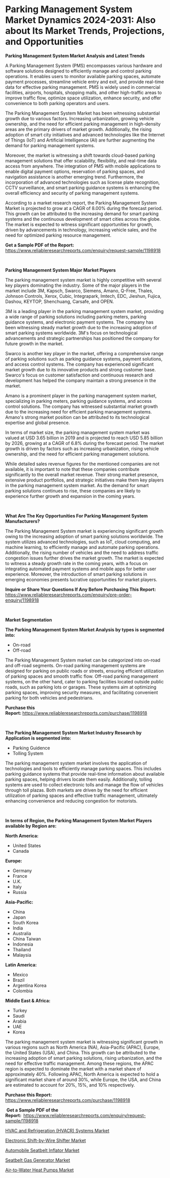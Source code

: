 <p><h1>Parking Management System Market Dynamics 2024-2031: Also about Its Market Trends, Projections, and Opportunities</h1></p><p><strong>Parking Management System Market Analysis and Latest Trends</strong></p>
<p><p>A Parking Management System (PMS) encompasses various hardware and software solutions designed to efficiently manage and control parking operations. It enables users to monitor available parking spaces, automate payment processes, streamline vehicle entry and exit, and provide real-time data for effective parking management. PMS is widely used in commercial facilities, airports, hospitals, shopping malls, and other high-traffic areas to improve traffic flow, optimize space utilization, enhance security, and offer convenience to both parking operators and users.</p><p>The Parking Management System Market has been witnessing substantial growth due to various factors. Increasing urbanization, growing vehicle ownership, and the need for efficient parking management in high-density areas are the primary drivers of market growth. Additionally, the rising adoption of smart city initiatives and advanced technologies like the Internet of Things (IoT) and Artificial Intelligence (AI) are further augmenting the demand for parking management systems.</p><p>Moreover, the market is witnessing a shift towards cloud-based parking management solutions that offer scalability, flexibility, and real-time data access from anywhere. The integration of PMS with mobile applications to enable digital payment options, reservation of parking spaces, and navigation assistance is another emerging trend. Furthermore, the incorporation of advanced technologies such as license plate recognition, CCTV surveillance, and smart parking guidance systems is enhancing the overall efficiency and security of parking management systems.</p><p>According to a market research report, the Parking Management System Market is projected to grow at a CAGR of 8.00% during the forecast period. This growth can be attributed to the increasing demand for smart parking systems and the continuous development of smart cities across the globe. The market is expected to witness significant opportunities for growth, driven by advancements in technology, increasing vehicle sales, and the need for optimized parking resource management.</p></p>
<p><strong>Get a Sample PDF of the Report:&nbsp;</strong> <a href="https://www.reliableresearchreports.com/enquiry/request-sample/1198918">https://www.reliableresearchreports.com/enquiry/request-sample/1198918</a></p>
<p>&nbsp;</p>
<p><strong>Parking Management System Major Market Players</strong></p>
<p><p>The parking management system market is highly competitive with several key players dominating the industry. Some of the major players in the market include 3M, Kapsch, Swarco, Siemens, Amano, Q-Free, Thales, Johnson Controls, Xerox, Cubic, Integrapark, Imtech, EDC, Jieshun, Fujica, Dashou, KEYTOP, Shenchuang, Carsafe, and OPEN.</p><p>3M is a leading player in the parking management system market, providing a wide range of parking solutions including parking meters, parking guidance systems, and electronic payment systems. The company has been witnessing steady market growth due to the increasing adoption of smart parking systems worldwide. 3M's focus on technological advancements and strategic partnerships has positioned the company for future growth in the market.</p><p>Swarco is another key player in the market, offering a comprehensive range of parking solutions such as parking guidance systems, payment solutions, and access control systems. The company has experienced significant market growth due to its innovative products and strong customer base. Swarco's focus on customer satisfaction and continuous research and development has helped the company maintain a strong presence in the market.</p><p>Amano is a prominent player in the parking management system market, specializing in parking meters, parking guidance systems, and access control solutions. The company has witnessed substantial market growth due to the increasing need for efficient parking management systems. Amano's strong market position can be attributed to its technological expertise and global presence.</p><p>In terms of market size, the parking management system market was valued at USD 3.65 billion in 2019 and is projected to reach USD 5.85 billion by 2026, growing at a CAGR of 6.8% during the forecast period. The market growth is driven by factors such as increasing urbanization, rising vehicle ownership, and the need for efficient parking management solutions.</p><p>While detailed sales revenue figures for the mentioned companies are not available, it is important to note that these companies contribute significantly to the overall market revenue. Their strong market presence, extensive product portfolios, and strategic initiatives make them key players in the parking management system market. As the demand for smart parking solutions continues to rise, these companies are likely to experience further growth and expansion in the coming years.</p></p>
<p>&nbsp;</p>
<p><strong>What Are The Key Opportunities For Parking Management System Manufacturers?</strong></p>
<p><p>The Parking Management System market is experiencing significant growth owing to the increasing adoption of smart parking solutions worldwide. The system utilizes advanced technologies, such as IoT, cloud computing, and machine learning, to efficiently manage and automate parking operations. Additionally, the rising number of vehicles and the need to address traffic congestion issues further drives the market growth. The market is expected to witness a steady growth rate in the coming years, with a focus on integrating automated payment systems and mobile apps for better user experience. Moreover, the introduction of smart parking solutions in emerging economies presents lucrative opportunities for market players.</p></p>
<p><strong>Inquire or Share Your Questions If Any Before Purchasing This Report:</strong> <a href="https://www.reliableresearchreports.com/enquiry/pre-order-enquiry/1198918">https://www.reliableresearchreports.com/enquiry/pre-order-enquiry/1198918</a></p>
<p>&nbsp;</p>
<p><strong>Market Segmentation</strong></p>
<p><strong>The Parking Management System Market Analysis by types is segmented into:</strong></p>
<p><ul><li>On-road</li><li>Off-road</li></ul></p>
<p><p>The Parking Management System market can be categorized into on-road and off-road segments. On-road parking management systems are designed for parking on public roads or streets, ensuring efficient utilization of parking spaces and smooth traffic flow. Off-road parking management systems, on the other hand, cater to parking facilities located outside public roads, such as parking lots or garages. These systems aim at optimizing parking spaces, improving security measures, and facilitating convenient parking for both vehicles and pedestrians.</p></p>
<p><strong>Purchase this Report:&nbsp;</strong><a href="https://www.reliableresearchreports.com/purchase/1198918">https://www.reliableresearchreports.com/purchase/1198918</a></p>
<p>&nbsp;</p>
<p><strong>The Parking Management System Market Industry Research by Application is segmented into:</strong></p>
<p><ul><li>Parking Guidence</li><li>Tolling System</li></ul></p>
<p><p>The parking management system market involves the application of technologies and tools to efficiently manage parking spaces. This includes parking guidance systems that provide real-time information about available parking spaces, helping drivers locate them easily. Additionally, tolling systems are used to collect electronic tolls and manage the flow of vehicles through toll plazas. Both markets are driven by the need for efficient utilization of parking spaces and effective traffic management, ultimately enhancing convenience and reducing congestion for motorists.</p></p>
<p>&nbsp;</p>
<p><strong>In terms of Region, the Parking Management System Market Players available by Region are:</strong></p>
<p>
    <p> <strong> North America: </strong>
        <ul>
            <li>United States</li>
            <li>Canada</li>
        </ul>
        </p> 
    <p> <strong> Europe: </strong>
        <ul>
            <li>Germany</li>
            <li>France</li>
            <li>U.K.</li>
            <li>Italy</li>
            <li>Russia</li>
        </ul>
        </p> 
    <p> <strong> Asia-Pacific: </strong>
        <ul>
            <li>China</li>
            <li>Japan</li>
            <li>South Korea</li>
            <li>India</li>
            <li>Australia</li>
            <li>China Taiwan</li>
            <li>Indonesia</li>
            <li>Thailand</li>
            <li>Malaysia</li>
        </ul>
        </p> 
    <p> <strong> Latin America: </strong>
        <ul>
            <li>Mexico</li>
            <li>Brazil</li>
            <li>Argentina Korea</li>
            <li>Colombia</li>
        </ul>
        </p> 
    <p> <strong> Middle East & Africa: </strong>
        <ul>
            <li>Turkey</li>
            <li>Saudi</li>
            <li>Arabia</li>
            <li>UAE</li>
            <li>Korea</li>
        </ul>
    </p>
    </p>
<p><p>The parking management system market is witnessing significant growth in various regions such as North America (NA), Asia-Pacific (APAC), Europe, the United States (USA), and China. This growth can be attributed to the increasing adoption of smart parking solutions, rising urbanization, and the need for effective traffic management. Among these regions, the APAC region is expected to dominate the market with a market share of approximately 40%. Following APAC, North America is expected to hold a significant market share of around 30%, while Europe, the USA, and China are estimated to account for 20%, 15%, and 10% respectively.</p></p>
<p><strong>Purchase this Report: </strong><a href="https://www.reliableresearchreports.com/purchase/1198918">https://www.reliableresearchreports.com/purchase/1198918</a></p>
<p>&nbsp;<strong>Get a Sample PDF of the Report:&nbsp;&nbsp;</strong><a href="https://www.reliableresearchreports.com/enquiry/request-sample/1198918">https://www.reliableresearchreports.com/enquiry/request-sample/1198918</a></p>
<p><strong></strong></p>
<p><p><a href="https://medium.com/@christinegreen87/hvac-and-refrigeration-hvacr-systems-market-trends-and-market-analysis-forecasted-for-period-2b5b492d6330">HVAC and Refrigeration (HVACR) Systems Market</a></p><p><a href="https://www.linkedin.com/pulse/electronic-shift-by-wire-shifter-market-share-amp-new-trends-tqcic?trackingId=b3FEaIMYQzuhd7R8u0rCgA%3D%3D">Electronic Shift-by-Wire Shifter Market</a></p><p><a href="https://www.linkedin.com/pulse/automobile-seatbelt-inflator-market-research-report-key-ft7bc?trackingId=O2s1H3Y%2BS%2BKoyeepyn1zfA%3D%3D">Automobile Seatbelt Inflator Market</a></p><p><a href="https://www.linkedin.com/pulse/seatbelt-gas-generator-market-research-report-forecasted-ccc1f?trackingId=A4NMen7FTve%2F3ceHxDBlfA%3D%3D">Seatbelt Gas Generator Market</a></p><p><a href="https://medium.com/@christinegreen87/air-to-water-heat-pumps-market-report-reveals-the-latest-trends-and-growth-opportunities-of-this-98199d375fbd">Air-to-Water Heat Pumps Market</a></p></p>